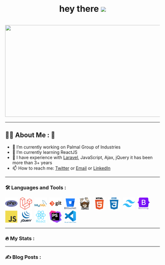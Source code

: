 
<!--
<div id="header" align="center">
  <img src="https://media.giphy.com/media/4rZA5D22301iMgrUNd/giphy.gif" width="33%"/>
  <img src="https://media.giphy.com/media/AIdGhVzDyXioKnLya7/giphy.gif" width="33%"/>
  <img src="https://media.giphy.com/media/bJ4TVNYNUympPgcpem/giphy.gif" width="33%"/>
</div>

<div align="center" id="badges">
  <a href="https://www.linkedin.com/in/pitash-kumar/">
    <img src="https://img.shields.io/badge/LinkedIn-blue?style=for-the-badge&logo=linkedin&logoColor=white" alt="LinkedIn Badge"/>
  </a>
  <a href="your-facebook-URL">
    <img src="https://img.shields.io/badge/Facebook-red?style=for-the-badge&logo=facebook&logoColor=white" alt="Facebook Badge"/>
  </a>
  <a href="your-twitter-URL">
    <img src="https://img.shields.io/badge/Twitter-blue?style=for-the-badge&logo=twitter&logoColor=white" alt="Twitter Badge"/>
  </a>
</div>
-->
<div align="center">
 <img src="https://komarev.com/ghpvc/?username=pitash&style=flat-square&color=blue" alt=""/>
</div>
<!-- 
[![Twitter: HardikSavani19](https://img.shields.io/twitter/follow/HardikSavani19?style=social)](https://twitter.com/HardikSavani19)
[![Linkedin: savanihd](https://img.shields.io/badge/-savanihd-blue?style=flat-square&logo=Linkedin&logoColor=white&link=https://www.linkedin.com/in/savanihd/)](https://www.linkedin.com/in/savanihd/)
[![GitHub savanihd](https://img.shields.io/github/followers/savanihd?label=follow&style=social)](https://github.com/savanihd)
[![website](https://img.shields.io/badge/Blog-itsolutionstuff.com-2648ff?style=flat-square&logo=google-chrome)](https://www.itsolutionstuff.com) -->


<h1 align="center">
  hey there
  <img src="https://media.giphy.com/media/hvRJCLFzcasrR4ia7z/giphy.gif" width="30px"/>
</h1>

<br>
<div align="center">
  <img src="https://media.giphy.com/media/dWesBcTLavkZuG35MI/giphy.gif" width="600" height="300"/>
</div>


---

<!-- ### :man_technologist: About Me : -->

## :man_technologist: About Me : 👋

- 🔭 I’m currently working on Palmal Group of Industries
- 🌱 I’m currently learning ReactJS
- 🗿 I have experience with [Laravel](http://laravel.com), JavaScript, Ajax, jQuery it has been more than 3+ years
- 📫 How to reach me: [Twitter](https://twitter.com/pitash-kumar) or [Email](mailto:pitashkumar03@gmail.com) or [LinkedIn](https://linkedin.com/pitash-kumar)

---

### :hammer_and_wrench: Languages and Tools :

<div>
  <img src="https://github.com/devicons/devicon/blob/master/icons/php/php-original.svg" title="PHP" alt="PHP" width="40" height="40"/>&nbsp;
  <img src="https://github.com/devicons/devicon/blob/master/icons/laravel/laravel-original.svg" title="Laravel" alt="Laravel" width="40" height="40"/>&nbsp;
  <img src="https://github.com/devicons/devicon/blob/master/icons/mysql/mysql-original-wordmark.svg" title="MySQL" alt="MySQL" width="40" height="40"/>&nbsp;
  <img src="https://github.com/devicons/devicon/blob/master/icons/git/git-original-wordmark.svg" title="Git" alt="Git" width="40" height="40"/>&nbsp;
  <img src="https://github.com/devicons/devicon/blob/master/icons/bitbucket/bitbucket-original-wordmark.svg" title="Bitbucket" alt="Bitbucket" width="40" height="40"/>&nbsp;
  <img src="https://github.com/devicons/devicon/blob/master/icons/composer/composer-original.svg" title="Composer" alt="Composer" width="40" height="40"/>&nbsp;
  <img src="https://github.com/devicons/devicon/blob/master/icons/html5/html5-original-wordmark.svg" title="HTML5" alt="HTML" width="40" height="40"/>&nbsp;
  <img src="https://github.com/devicons/devicon/blob/master/icons/css3/css3-plain-wordmark.svg" title="CSS3" alt="CSS" width="40" height="40"/>&nbsp;
  <img src="https://github.com/devicons/devicon/blob/master/icons/tailwindcss/tailwindcss-original.svg" title="Tailwind CSS" alt="Tailwind CSS" width="40" height="40"/>&nbsp;
  <img src="https://github.com/devicons/devicon/blob/master/icons/bootstrap/bootstrap-original-wordmark.svg" title="Bootstrap" alt="Bootstrap" width="40" height="40"/>&nbsp;
  <img src="https://github.com/devicons/devicon/blob/master/icons/javascript/javascript-original.svg" title="JavaScript" alt="JavaScript" width="40" height="40"/>&nbsp;
  <img src="https://github.com/devicons/devicon/blob/master/icons/jquery/jquery-original-wordmark.svg" title="jQuery" alt="jQuery" width="40" height="40"/>&nbsp;
  <img src="https://github.com/devicons/devicon/blob/master/icons/react/react-original-wordmark.svg" title="React" alt="React" width="40" height="40"/>&nbsp;
  <img width="40" height="40" src="https://github.com/nurkarim/nurkarim/blob/main/PhpStorm_Icon.svg.png" title="PhpStorm" alt="PhpStorm"/>&nbsp;
  <img src="https://github.com/devicons/devicon/blob/master/icons/vscode/vscode-original-wordmark.svg" title="Visual Studio Code" alt="Visual Studio Code" width="40" height="40"/>
</div>

---

### :fire: My Stats :
<!-- [![GitHub Streak](http://github-readme-streak-stats.herokuapp.com?user=pitash&theme=dark)](https://git.io/streak-stats)<br>-->
<!-- [![Top Langs](https://github-readme-stats.vercel.app/api/top-langs/?username=pitash&layout=compact&langs_count=8&theme=vision-friendly-dark&hide_progress=true)](https://github.com/pitash/github-readme-stats) -->

---

### :writing_hand: Blog Posts :
